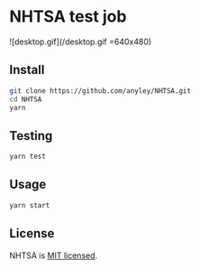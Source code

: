 # NHTSA test job

![desktop.gif](/desktop.gif =640x480)

## Install

```bash
git clone https://github.com/anyley/NHTSA.git
cd NHTSA
yarn
```

## Testing

```bash
yarn test
```


## Usage

```bash
yarn start
```

## License

NHTSA is [MIT licensed](./LICENSE).
